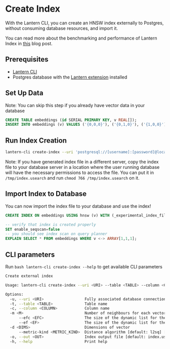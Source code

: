 # Create Index

With the Lantern CLI, you can create an HNSW index externally to Postgres, without consuming database resources, and import it.

You can read more about the benchmarking and performance of Lantern Index in [this](https://lantern.dev/blog/hnsw-index-creation) blog post.

## Prerequisites

- [Lantern CLI](/docs/lantern-cli/install)
- Postgres database with the [Lantern extension](/docs/lantern-db/install) installed

## Set Up Data

Note: You can skip this step if you already have vector data in your database

```sql
CREATE TABLE embeddings (id SERIAL PRIMARY KEY, v REAL[]);
INSERT INTO embeddings (v) VALUES ('{0,0,0}'), ('{0,1,0}'), ('{1,0,0}');
```

## Run Index Creation

```bash
lantern-cli create-index --uri 'postgresql://[username]:[password]@localhost:5432/[db]' --table "embeddings" --column "v" -m 10 --efc 128 --ef 64 --metric-kind l2sq --out /tmp/index.usearch
```

Note: If you have generated index file in a different server, copy the index file to your database server in a location where the user running database will have the necessary permissions to access the file. You can put it in `/tmp/index.usearch` and run `chmod 766 /tmp/index.usearch` on it.

## Import Index to Database

You can now import the index file to your database and use the index!

```sql
CREATE INDEX ON embeddings USING hnsw (v) WITH (_experimental_index_file='/tmp/index.usearch');

-- verify that index is created properly
SET enable_seqscan=false
-- you should see index scan on query planner
EXPLAIN SELECT * FROM embeddings WHERE v <-> ARRAY[1,1,1];
```

## CLI parameters

Run `bash lantern-cli create-index --help` to get available CLI parameters

```bash
Create external index

Usage: lantern-cli create-index --uri <URI> --table <TABLE> --column <COLUMN> -d <DIMS> [MORE OPTIONS]

Options:
  -u, --uri <URI>                  Fully associated database connection string including db name
  -t, --table <TABLE>              Table name
  -c, --column <COLUMN>            Column name
  -m <M>                           Number of neighbours for each vector [default: 16]
      --efc <EFC>                  The size of the dynamic list for the nearest neighbors in construction [default: 128]
      --ef <EF>                    The size of the dynamic list for the nearest neighbors in search [default: 64]
  -d <DIMS>                        Dimensions of vector
      --metric-kind <METRIC_KIND>  Distance algorithm [default: l2sq] [possible values: l2sq, cos, hamming]
  -o, --out <OUT>                  Index output file [default: index.usearch]
  -h, --help                       Print help
```
